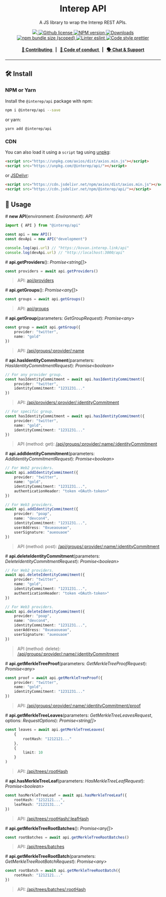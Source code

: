 <p align="center">
    <h1 align="center">
        Interep API
    </h1>
    <p align="center">A JS library to wrap the Interep REST APIs.</p>
</p>

<p align="center">
    <a href="https://github.com/interep">
        <img src="https://img.shields.io/badge/project-Interep-blue.svg?style=flat-square">
    </a>
    <a href="https://github.com/interep/interep.js/blob/main/LICENSE">
        <img alt="Github license" src="https://img.shields.io/github/license/interep/interep.js.svg?style=flat-square">
    </a>
    <a href="https://www.npmjs.com/package/@interep/api">
        <img alt="NPM version" src="https://img.shields.io/npm/v/@interep/api?style=flat-square" />
    </a>
    <a href="https://npmjs.org/package/@interep/api">
        <img alt="Downloads" src="https://img.shields.io/npm/dm/@interep/api.svg?style=flat-square" />
    </a>
    <a href="https://bundlephobia.com/package/@interep/api">
        <img alt="npm bundle size (scoped)" src="https://img.shields.io/bundlephobia/minzip/@interep/api" />
    </a>
    <a href="https://eslint.org/">
        <img alt="Linter eslint" src="https://img.shields.io/badge/linter-eslint-8080f2?style=flat-square&logo=eslint" />
    </a>
    <a href="https://prettier.io/">
        <img alt="Code style prettier" src="https://img.shields.io/badge/code%20style-prettier-f8bc45?style=flat-square&logo=prettier" />
    </a>
</p>

<div align="center">
    <h4>
        <a href="https://docs.interep.link/contributing">
            👥 Contributing
        </a>
        <span>&nbsp;&nbsp;|&nbsp;&nbsp;</span>
        <a href="https://docs.interep.link/code-of-conduct">
            🤝 Code of conduct
        </a>
        <span>&nbsp;&nbsp;|&nbsp;&nbsp;</span>
        <a href="https://t.me/interrep">
            🗣️ Chat &amp; Support
        </a>
    </h4>
</div>

---

## 🛠 Install

### NPM or Yarn

Install the `@interep/api` package with npm:

```bash
npm i @interep/api --save
```

or yarn:

```bash
yarn add @interep/api
```

### CDN

You can also load it using a `script` tag using [unpkg](https://unpkg.com/):

```html
<script src="https://unpkg.com/axios/dist/axios.min.js"></script>
<script src="https://unpkg.com/@interep/api/"></script>
```

or [JSDelivr](https://www.jsdelivr.com/):

```html
<script src="https://cdn.jsdelivr.net/npm/axios/dist/axios.min.js"></script>
<script src="https://cdn.jsdelivr.net/npm/@interep/api/"></script>
```

## 📜 Usage

\# **new API**(environment: _Environment_): _API_

```typescript
import { API } from "@interep/api"

const api = new API()
const devApi = new API("development")

console.log(api.url) // "https://kovan.interep.link/api"
console.log(devApi.url) // "http://localhost:3000/api"
```

\# **api.getProviders**(): _Promise<string[]>_

```typescript
const providers = await api.getProviders()
```

> API: [api/providers](https://docs.interep.link/api#apiproviders)

\# **api.getGroups**(): _Promise<any[]>_

```typescript
const groups = await api.getGroups()
```

> API: [api/groups](https://docs.interep.link/api#apigroups)

\# **api.getGroup**(parameters: _GetGroupRequest_): _Promise<any\>_

```typescript
const group = await api.getGroup({
    provider: "twitter",
    name: "gold"
})
```

> API: [/api/groups/:provider/:name](https://docs.interep.link/api#apigroupsprovidername)

\# **api.hasIdentityCommitment**(parameters: _HasIdentityCommitmentRequest_): _Promise<boolean\>_

```typescript
// For any provider group.
const hasIdentityCommitment = await api.hasIdentityCommitment({
    provider: "twitter",
    identityCommitment: "1231231..."
})
```

> API: [/api/providers/:provider/:identityCommitment](https://docs.interep.link/api#apiprovidersprovideridentitycommitment)

```typescript
// For specific group.
const hasIdentityCommitment = await api.hasIdentityCommitment({
    provider: "twitter",
    name: "gold",
    identityCommitment: "1231231..."
})
```

> API (method: get): [/api/groups/:provider/:name/:identityCommitment](https://docs.interep.link/api#apigroupsprovidernameidentitycommitment)

\# **api.addIdentityCommitment**(parameters: _AddIdentityCommitmentRequest_): _Promise<boolean\>_

```typescript
// For Web2 providers.
await api.addIdentityCommitment({
    provider: "twitter",
    name: "gold",
    identityCommitment: "1231231...",
    authenticationHeader: "token <OAuth-token>"
})
```

```typescript
// For Web3 providers.
await api.addIdentityCommitment({
    provider: "poap",
    name: "devcon4",
    identityCommitment: "1231231...",
    userAddress: "0xueaoueao",
    userSignature: "aueouaoe"
})
```

> API (method: post): [/api/groups/:provider/:name/:identityCommitment](https://docs.interep.link/api#apigroupsprovidernameidentitycommitment)

\# **api.deleteIdentityCommitment**(parameters: _DeleteIdentityCommitmentRequest_): _Promise<boolean\>_

```typescript
// For Web2 providers.
await api.deleteIdentityCommitment({
    provider: "twitter",
    name: "gold",
    identityCommitment: "1231231...",
    authenticationHeader: "token <OAuth-token>"
})
```

```typescript
// For Web3 providers.
await api.deleteIdentityCommitment({
    provider: "poap",
    name: "devcon4",
    identityCommitment: "1231231...",
    userAddress: "0xueaoueao",
    userSignature: "aueouaoe"
})
```

> API (method: delete): [/api/groups/:provider/:name/:identityCommitment](https://docs.interep.link/api#apigroupsprovidernameidentitycommitment)

\# **api.getMerkleTreeProof**(parameters: _GetMerkleTreeProofRequest_): _Promise<any\>_

```typescript
const proof = await api.getMerkleTreeProof({
    provider: "twitter",
    name: "gold",
    identityCommitment: "1231231..."
})
```

> API: [/api/groups/:provider/:name/:identityCommitment/proof](https://docs.interep.link/api#apigroupsprovidernameidentitycommitmentproof)

\# **api.getMerkleTreeLeaves**(parameters: _GetMerkleTreeLeavesRequest_, options: _RequestOptions_): _Promise<string[]\>_

```typescript
const leaves = await api.getMerkleTreeLeaves(
    {
        rootHash: "1212121..."
    },
    {
        limit: 10
    }
)
```

> API: [/api/trees/:rootHash](https://docs.interep.link/api#apitreesroothash)

\# **api.hasMerkleTreeLeaf**(parameters: _HasMerkleTreeLeafRequest_): _Promise<boolean\>_

```typescript
const hasMerkleTreeLeaf = await api.hasMerkleTreeLeaf({
    rootHash: "1212121...",
    leafHash: "2122131..."
})
```

> API: [/api/trees/:rootHash/:leafHash](https://docs.interep.link/api#apitreesroothashleafhash)

\# **api.getMerkleTreeRootBatches**(): _Promise<any[]\>_

```typescript
const rootBatches = await api.getMerkleTreeRootBatches()
```

> API: [/api/trees/batches](https://docs.interep.link/api#apitreesbatches)

\# **api.getMerkleTreeRootBatch**(parameters: _GetMerkleTreeRootBatchRequest_): _Promise<any\>_

```typescript
const rootBatch = await api.getMerkleTreeRootBatch({
    rootHash: "1212121..."
})
```

> API: [/api/trees/batches/:rootHash](https://docs.interep.link/api#apitreesbatchesroothash)
